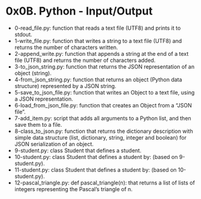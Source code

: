 # 0x0B. Python - Input/Output

- 0-read_file.py: function that reads a text file (UTF8) and prints it to stdout.
- 1-write_file.py: function that writes a string to a text file (UTF8) and returns the number of characters written. 
- 2-append_write.py: function that appends a string at the end of a text file (UTF8) and returns the number of characters added.
- 3-to_json_string.py: function that returns the JSON representation of an object (string).
- 4-from_json_string.py: function that returns an object (Python data structure) represented by a JSON string.
- 5-save_to_json_file.py: function that writes an Object to a text file, using a JSON representation.
- 6-load_from_json_file.py: function that creates an Object from a “JSON file”.
- 7-add_item.py: script that adds all arguments to a Python list, and then save them to a file.
- 8-class_to_json.py: function that returns the dictionary description with simple data structure (list, dictionary, string, integer and boolean) for JSON serialization of an object.
- 9-student.py: class Student that defines a student.
- 10-student.py: class Student that defines a student by: (based on 9-student.py).
- 11-student.py: class Student that defines a student by: (based on 10-student.py).
- 12-pascal_triangle.py: def pascal_triangle(n): that returns a list of lists of integers representing the Pascal’s triangle of n.
